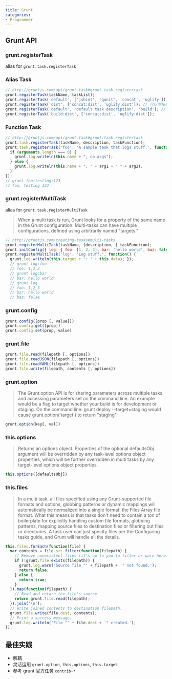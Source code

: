 ```yaml
---
title: Grunt
categories:
- Programmer
---
```


## Grunt API

### grunt.registerTask

alias for `grunt.task.registerTask`

### Alias Task

```js
// http://gruntjs.com/api/grunt.task#grunt.task.registertask
grunt.registerTask(taskName, taskList);
grunt.registerTask('default', ['jshint', 'qunit', 'concat', 'uglify']);
grunt.registerTask('dist', ['concat:dist', 'uglify:dist']); // 可以写任务描述
grunt.registerTask('default', 'default task description', 'build'); // 可以定义带冒号的任务
grunt.registerTask('build:dist', ['concat:dist', 'uglify:dist']);
```

<!-- more -->

### Function Task

```js
// http://gruntjs.com/api/grunt.task#grunt.task.registertask
grunt.task.registerTask(taskName, description, taskFunction);
grunt.task.registerTask('foo', 'A sample task that logs stuff.', function(arg1, arg2) {
  if (arguments.length === 0) {
    grunt.log.writeln(this.name + ", no args");
  } else {
    grunt.log.writeln(this.name + ", " + arg1 + " " + arg2);
  }
});
// grunt foo:testing:123
// foo, testing 123
```

### grunt.registerMultiTask

alias for `grunt.task.registerMultiTask`

> When a multi task is run, Grunt looks for a property of the same name in the Grunt configuration. Multi-tasks can have multiple configurations, defined using arbitrarily named "targets."

```js
// http://gruntjs.com/creating-tasks#multi-tasks
grunt.registerMultiTask(taskName, [description, ] taskFunction);
grunt.initConfig({ log: { foo: [1, 2, 3], bar: 'hello world', baz: false } });
grunt.registerMultiTask('log', 'Log stuff.', function() {
  grunt.log.writeln(this.target + ': ' + this.data); });
  // grunt log:foo
  // foo: 1,2,3
  // grunt log:bar
  // bar: hello world
  // grunt log
  // foo: 1,2,3
  // bar: hello world
  // baz: false
```

### grunt.config

```js
grunt.config([prop [, value]])
grunt.config.get([prop])
grunt.config.set(prop, value)
```

### grunt.file

```js
grunt.file.read(filepath [, options])
grunt.file.readJSON(filepath [, options])
grunt.file.readYAML(filepath [, options])
grunt.file.write(filepath, contents [, options])
```

### grunt.option

> The Grunt option API is for sharing parameters across multiple tasks and accessing parameters set on the command line.
> An example would be a flag to target whether your build is for development or staging. On the command line: grunt deploy --target=staging would cause grunt.option('target') to return "staging".

```js
grunt.option(key[, val])
```

### this.options

> Returns an options object. Properties of the optional defaultsObj argument will be overridden by any task-level options object properties, which will be further overridden in multi tasks by any target-level options object properties.

```js
this.options([defaultsObj])
```

### this.files

> In a multi task, all files specified using any Grunt-supported file formats and options, globbing patterns or dynamic mappings will automatically be normalized into a single format: the Files Array file format.
> What this means is that tasks don't need to contain a ton of boilerplate for explicitly handling custom file formats, globbing patterns, mapping source files to destination files or filtering out files or directories. A task user can just specify files per the Configuring tasks guide, and Grunt will handle all the details.

```js
this.files.forEach(function(file) {
  var contents = file.src.filter(function(filepath) {
    // Remove nonexistent files (it's up to you to filter or warn here).
    if (!grunt.file.exists(filepath)) {
      grunt.log.warn('Source file "' + filepath + '" not found.');
      return false;
    } else {
      return true;
    }
  }).map(function(filepath) {
    // Read and return the file's source.
    return grunt.file.read(filepath);
  }).join('\n');
  // Write joined contents to destination filepath.
  grunt.file.write(file.dest, contents);
  // Print a success message.
  grunt.log.writeln('File "' + file.dest + '" created.');
});
```

## 最佳实践

- 解耦
- 灵活运用 `grunt.option`, `this.options`, `this.target`
- 参考 grunt 官方任务 `contrib-*`

